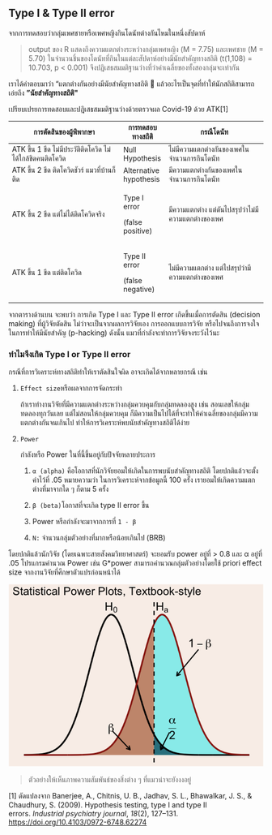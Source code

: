 ## Type I & Type II error

จากการทดสอบว่ากลุ่มเพศชายหรือเพศหญิงกินโดนัทต่างกันไหมในหนึ่งสัปดาห์ 

>output ของ R แสดงถึงความแตกต่างระหว่างกลุ่มเพศหญิง (M = 7.75) และเพศชาย (M = 5.70) 
>ในจำนวนชิ้นของโดนัทที่กินในแต่ละสัปดาห์อย่างมีนัยสำคัญทางสถิติ (t(1,108) = 10.703, p < 0.001) จึงปฎิเสธสมมติฐานว่างที่ว่าค่าเฉลี่ยของทั้งสองกลุ่มจะเท่ากัน


เราได้คำตอบมาว่า “แตกต่างกันอย่างมีนัยสำคัญทางสถิติ :thinking: แล้วอะไรเป็นจุดที่ทำให้นักสถิติสามารถเอ่ยถึง **”นัยสำคัญทางสถิติ"**

เปรียบเปรยการทดสอบและปฎิเสธสมมติฐานว่างด้วยตรวจผล Covid-19 ด้วย ATK[1]

<table>
<colgroup>
<col style="width: 43%" />
<col style="width: 17%" />
<col style="width: 38%" />
</colgroup>
<thead>
<tr class="header">
<th>การตัดสินของผู้พิพากษา</th>
<th>การทดสอบทางสถิติ</th>
<th>กรณีโดนัท</th>
</tr>
</thead>
<tbody>
<tr class="odd">
<td>ATK ขึ้น 1 ขีด ไม่มีประวัติติดโควิด ไม่ได้ใกล้ชิดคนติดโควิด</td>
<td>Null Hypothesis</td>
<td>ไม่มีความแตกต่างกันของเพศในจำนวนการกินโดนัท</td>
</tr>
<tr class="even">
<td>ATK ขึ้น 2 ขีด ติดโควิดชัวร์ แมวที่บ้านก็ติด</td>
<td>Alternative hypothesis</td>
<td>มีความแตกต่างกันของเพศในจำนวนการกินโดนัท</td>
</tr>
<tr class="odd">
<td>ATK ขึ้น 2 ขีด แต่ไม่ได้ติดโควิดจริง</td>
<td><p>Type I error</p>
<p>(false positive)</p></td>
<td>มีความแตกต่าง แต่ดันไปสรุปว่าไม่มีความแตกต่างของเพศ</td>
</tr>
<tr class="even">
<td>ATK ขึ้น 1 ขีด แต่ติดโควิด</td>
<td><p>Type II error</p>
<p>(false negative)</p></td>
<td>ไม่มีความแตกต่าง แต่ไปสรุปว่ามีความแตกต่างของเพศ</td>
</tr>
</tbody>
</table>

จากตารางด้านบน จะพบว่า การเกิด Type I และ Type II error
เกิดขึ้นเมื่อการตัดสิน (decision making) ที่ผู้วิจัยตัดสิน
ไม่ว่าจะเป็นจากผลการวิจัยเอง การออกแบบการวิจัย
หรือไปจนถึงการจงใจในการทำให้มีนัยสำคัญ (p-hacking) ดังนั้น
แมวที่กำลังจะทำการวิจัยจงระวังไว้นะ

### ทำไมจึงเกิด Type I or Type II error

กรณีที่การวิเคราะห์ทางสถิติทำให้เราตัดสินใจผิด อาจะเกิดได้จากหลายกรณี
เช่น

1.  `Effect size`หรือผลจากการจัดกระทำ

    ถ้าเราทำงานวิจัยที่มีความแตกต่างระหว่างกลุ่มควบคุมกับกลุ่มทดลองสูง
    เช่น สอนเลขให้กลุ่มทดลองทุกวันเลย แต่ไม่สอนให้กลุ่มควบคุม
    ก็มีความเป็นไปได้ที่จะทำให้ค่าเฉลี่ยของกลุ่มมีความแตกต่างกันจนเกินไป
    ทำให้การวิเคราะห์พบนัยสำคัญทางสถิติได้ง่าย

2.  `Power`

    กำลังหรือ Power ในที่นี้ขึ้นอยู่กับปัจจัยหลายประการ

    1.  `α (alpha)` คือโอกาสที่นักวิจัยยอมให้เกิดในการพบนับสำคัญทางสถิติ
        โดยปกติแล้วจะตั้งค่าไว้ที่ .05 หมายความว่า
        ในการวิเคราะห์จากข้อมูลนี้ 100 ครั้ง
        เรายอมให้เกิดความแตกต่างที่มาจากใด ๆ ก็ตาม 5 ครั้ง

    2.  `β (beta)`โอกาสที่จะเกิด type II error ขึ้น

    3.  Power หรือกำลังจะมาจากการที่ `1 - β`

    4.  `N:` จำนวนกลุ่มตัวอย่างที่มากหรือน้อยเกินไป (BRB)

โดยปกติแล้วนักวิจัย (โดยเฉพาะสายสังคมวิทยาศาสตร์) จะยอมรับ power อยู่ที่ &gt; 0.8 และ α อยู่ที่ .05 โปรแกรมคำนวณ Power เช่น G\*power สามารถคำนวณกลุ่มตัวอย่างโดยใช้ priori effect size จากงานวิจัยที่ศึกษาตัวแปรก่อนหน้าได้

![power](https://github.com/amaiesc/study_r/blob/master/docs/error_files/figure-markdown_strict/unnamed-chunk-1-1.png?raw=true)

> ตัวอย่างให้เห็นภาพความสัมพันธ์ของสิ่งต่าง ๆ ที่แมวน่าจะยังงงอยู่

[1] ดัดแปลงจาก Banerjee, A., Chitnis, U. B., Jadhav, S. L., Bhawalkar,
J. S., & Chaudhury, S. (2009). Hypothesis testing, type I and type II
errors. *Industrial psychiatry journal*, *18*(2), 127–131.
<https://doi.org/10.4103/0972-6748.62274>

